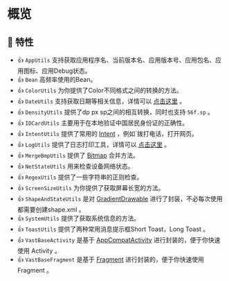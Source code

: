 # 概览

## 💫 特性

- 👍 `AppUtils` 支持获取应用程序名、当前版本名、应用版本号、应用包名、应用图标、应用Debug状态。
- 👍 `Bean` 高频率使用的Bean。
- 👍 `ColorUtils` 为你提供了Color不同格式之间的转换的方法。
- 👍 `DateUtils` 支持获取日期等相关信息，详情可以 [点击这里](https://juejin.cn/post/7029336437493350407) 。
- 👍 `DensityUtils` 提供了dp px sp之间的相互转换，同时也支持 `56f.sp` 。
- 👍 `IDCardUtils` 主要用于在本地验证中国居民身份证的正确性。
- 👍 `IntentUtils` 提供了常用的 [Intent](https://developer.android.com/guide/components/intents-common?hl=zh-cn) ，例如`拨打电话，打开网页。
- 👍 `LogUtils` 提供了日志打印工具，详情可以 [点击这里](https://juejin.cn/post/7027420579607248932) 。
- 👍 `MergeBmpUtils` 提供了 [Bitmap](https://developer.android.com/reference/kotlin/android/graphics/Bitmap?hl=en) 合并方法。
- 👍 `NetStateUtils` 用来检查设备网络状态。
- 👍 `RegexUtils` 提供了一些字符串的正则检查。
- 👍 `ScreenSizeUtils` 为你提供了获取屏幕长宽的方法。
- 👍 `ShapeAndStateUtils` 是对 [GradientDrawable](https://developer.android.google.cn/reference/android/graphics/drawable/GradientDrawable?hl=en) 进行了封装，不必每次使用都需要创建shape.xml 。
- 👍 `SystemUtils` 提供了获取系统信息的方法。
- 👍 `ToastUtils` 提供了两种常用消息提示框Short Toast，Long Toast 。
- 👍 `VastBaseActivity` 是基于 [AppCompatActivity](https://developer.android.com/reference/androidx/appcompat/app/AppCompatActivity) 进行封装的，便于你快速使用 Activity 。
- 👍 `VastBaseFragment` 是基于 [Fragment](https://developer.android.com/reference/androidx/fragment/app/Fragment.html) 进行封装的，便于你快速使用 Fragment 。
